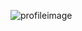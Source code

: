 ![profileimage](https://avatars.githubusercontent.com/u/76078213?s=400&u=d28b051fed64ee08229554d745aeaa58b49ec7c8&v=4)
